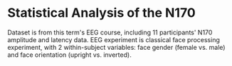 # Statistical Analysis of the N170  

Dataset is from this term's EEG course, including 11 participants' N170 amplitude and latency data. 
EEG experiment is classical face processing experiment, with 2 within-subject variables: face gender (female vs. male) and face orientation (upright vs. inverted). 